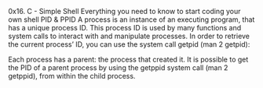 0x16. C - Simple Shell
Everything you need to know to start coding your own shell
PID & PPID
A process is an instance of an executing program, that has a unique process ID. This process ID is used by many functions and system calls to interact with and manipulate processes. In order to retrieve the current process’ ID, you can use the system call getpid (man 2 getpid):

Each process has a parent: the process that created it. It is possible to get the PID of a parent process by using the getppid system call (man 2 getppid), from within the child process.


